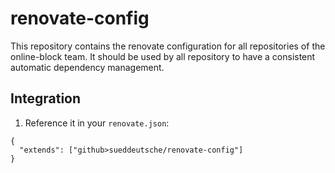 # renovate-config

This repository contains the renovate configuration for all repositories of the online-block team. It should be used by all repository to have a consistent automatic dependency management.

## Integration

1. Reference it in your `renovate.json`:
```
{
  "extends": ["github>sueddeutsche/renovate-config"]
}
```
